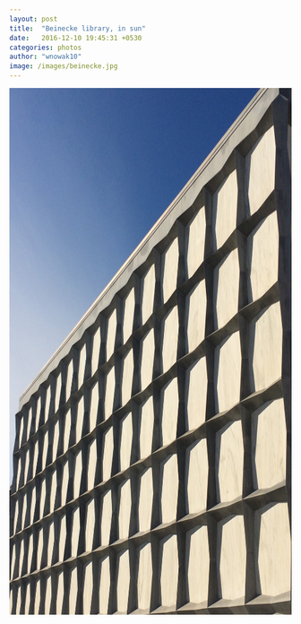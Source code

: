 ```yaml
---
layout: post
title:  "Beinecke library, in sun"
date:   2016-12-10 19:45:31 +0530
categories: photos
author: "wnowak10"
image: /images/beinecke.jpg
---
```



<a>
	<img src="/images/beinecke.jpg" alt="Library" style="width: 1280px; height: 940px"/>
</a>